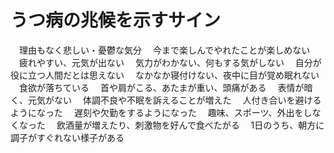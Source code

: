 # うつ病の兆候を示すサイン
　理由もなく悲しい・憂鬱な気分
　今まで楽しんでやれたことが楽しめない
　疲れやすい、元気が出ない
　気力がわかない、何もする気がしない
　自分が役に立つ人間だとは思えない
　なかなか寝付けない、夜中に目が覚め眠れない
　食欲が落ちている
　首や肩がこる、あたまが重い、頭痛がある
　表情が暗く、元気がない
　体調不良や不眠を訴えることが増えた
　人付き合いを避けるようになった
　遅刻や欠勤をするようになった
　趣味、スポーツ、外出をしなくなった
　飲酒量が増えたり、刺激物を好んで食べたがる
　1日のうち、朝方に調子がすぐれない様子がある
